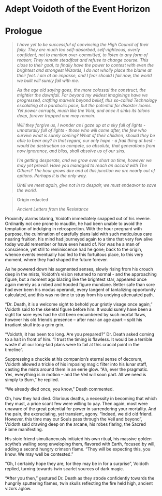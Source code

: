 # Adept Voidoth of the Event Horizon

# Prologue

> _I have yet to be successful of convincing the High Council of their folly. They are much too self-absorbed, self-righteous, overly confident, not to mention over-committed, to listen to any form of reason; They remain steadfast and refuse to change course. This close to their goal, to finally have the power to contest with even the brightest and strongest Wizards, I do not wholly place the blame at their feet. I am at an impasse, and I fear should I fail now, the world we built will surely fail with me._
> 
> _As the age old saying goes, the more colossal the construct, the mightier the downfall. Far beyond my wildest imaginings have we progressed, crafting marvels beyond belief, this so-called Technology escalating at a parabolic pace, but the potential for disaster looms. Yet power corrupts, much like the Void, and once it sinks its talons deep, forever trapped one may remain._
> 
> _Will they forgive us, I wonder as I gaze up at a sky full of lights - unnaturally full of lights - those who will come after, the few who survive what is surely coming? What of their children, should they be able to bear any? In that regard, our only hope - a frail thing at best - would be destruction so compete, so absolute, that generations from now ignorance, and bliss, shall absolve us of our sins._
>
> _I’m getting desperate, and we grow ever short on time, however we may yet prevail. Have you managed to reach an accord with The Others? The hour grows dire and at this junction we are nearly out of options. Perhaps it is the only way._
> 
> _Until we meet again, give not in to despair, we must endeavor to save the world._
>

> Origin redacted
>
> _Ancient Letters from the Resistance_




Proximity alarms blaring, Voidoth immediately snapped out of his reverie. Ordinarily not one prone to maudlin, he had been unable to avoid the temptation of indulging in retrospection. With the hour pregnant with purpose, the culmination of carefully plans laid with such meticulous care nearing fruition, his mind had journeyed again to a time that very few alive today would remember or have even heard of. Nor was he a man of conscience, yet still to reminiscence had he gone; back to the origin, whence events eventually had led to this fortuitous place, to this very moment, where they had shaped the future forever.

As he powered down his augmented senses, slowly rising from his crouch deep in the mists, Voidoth’s vision returned to normal - and the approaching figure, but a moment ago blazing like the brightest star, appeared once again merely as a robed and hooded figure mundane. Better safe than sore had ever been his modus operandi, every tangent of tantalizing opportunity calculated, and this was no time to stray from his undying attenuated path. 

“Dr. Death, it is a welcome sight to behold your gristly visage once again,” Voidoth said to the skeletal figure before him. It would surely have been a sight for sore eyes had he still been encumbered by such mortal flaws, however his old friend’s presence – after near an age apart – split his irradiant skull into a grim grin.

“Voidoth, it has been too long. Are you prepared?” Dr. Death asked coming to a halt in front of him. “I trust the timing is flawless. It would be a terrible waste if all our long-laid plans were to fail at this crucial point in the timeline”.

Suppressing a chuckle at his companion’s eternal sense of decorum, Voidoth allowed a trickle of his imposing magic filter into his lunar staff, casting the mists around them in an eerie glow. “Ah, ever the pragmatic. Yes, everything is in motion – and the Veil will soon part.  All we need is simply to Burn,” he replied.

“We already died once, you know,” Death commented.

Oh, how they had died. Glorious deaths, a necessity in becoming that which they must, a price scant few were willing to pay. Then again, most were unaware of the great potential for power in surrendering your mortality. And the pain, the excruciating, yet transient, agony. “Indeed, we did old friend. However, this time may our Souls pass through the Veil and beyond”, Voidoth said drawing deep on the arcane, his robes flaring, the Sacred Flame manifesting.

His stoic friend simultaneously initiated his own ritual, his massive golden scythe’s wailing song enveloping them, flavored with Earth, focused by will, adding a second hungry crimson flame. “They will be expecting this, you know. We may well be contested.”

“Oh, I certainly hope they are, for they may be in for a surprise”, Voidoth replied, turning towards twin scarlet sources of dark magic.

“After you then,” gestured Dr. Death as they strode confidently towards the hungrily sputtering flames, twin skulls reflecting the fire held high, ancient vizors aglow.

